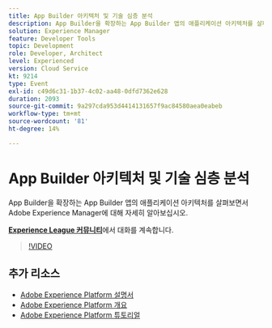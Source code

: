 ```yaml
---
title: App Builder 아키텍처 및 기술 심층 분석
description: App Builder을 확장하는 App Builder 앱의 애플리케이션 아키텍처를 살펴보면서 Adobe Experience Manager에 대해 자세히 알아보십시오.
solution: Experience Manager
feature: Developer Tools
topic: Development
role: Developer, Architect
level: Experienced
version: Cloud Service
kt: 9214
type: Event
exl-id: c49d6c31-1b37-4c02-aa48-0dfd7362e628
duration: 2093
source-git-commit: 9a297cda953d4414131657f9ac84580aea0eabeb
workflow-type: tm+mt
source-wordcount: '81'
ht-degree: 14%

---
```


# App Builder 아키텍처 및 기술 심층 분석

App Builder을 확장하는 App Builder 앱의 애플리케이션 아키텍처를 살펴보면서 Adobe Experience Manager에 대해 자세히 알아보십시오.

**[Experience League 커뮤니티](https://adobe.ly/3uragoI)**&#x200B;에서 대화를 계속합니다.

>[!VIDEO](https://video.tv.adobe.com/v/337709/?quality=12&learn=on&hidetitle=true)

## 추가 리소스

- [Adobe Experience Platform 설명서](https://experienceleague.adobe.com/docs/experience-platform.html)
- [Adobe Experience Platform 개요](https://experienceleague.adobe.com/docs/experience-platform/landing/home.html?lang=ko)
- [Adobe Experience Platform 튜토리얼](https://experienceleague.adobe.com/docs/platform-learn/tutorials/overview.html?lang=en)
